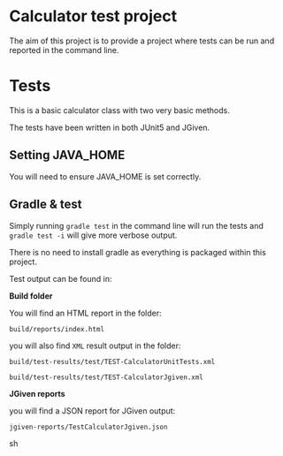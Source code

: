 # Calculator test project

The aim of this project is to provide a project where tests can be run and reported in the command line.

# Tests

This is a basic calculator class with two very basic methods.

The tests have been written in both JUnit5 and JGiven.

## Setting JAVA_HOME

You will need to ensure JAVA_HOME is set correctly.

## Gradle & test

Simply running `gradle test` in the command line will run the tests and `gradle test -i` will give more verbose output.

There is no need to install gradle as everything is packaged within this project.

Test output can be found in:

**Build folder**

You will find an HTML report in the folder:

`build/reports/index.html`

you will also find `XML` result output in the folder:

`build/test-results/test/TEST-CalculatorUnitTests.xml`

`build/test-results/test/TEST-CalculatorJgiven.xml`

**JGiven reports**

you will find a JSON report for JGiven output:

`jgiven-reports/TestCalculatorJgiven.json`

sh